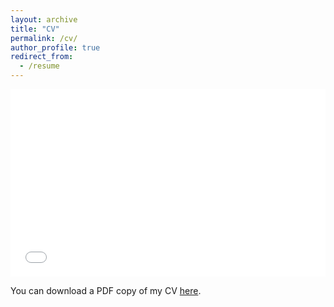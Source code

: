 ```yaml
---
layout: archive
title: "CV"
permalink: /cv/
author_profile: true
redirect_from:
  - /resume
---
```


<iframe src="/files/AValentim_CV_March21.pdf" width="100%" height="300" frameborder="no" border="0" marginwidth="0" marginheight="0"></iframe>

You can download a PDF copy of my CV [here](/files/AValentim_CV_March21.pdf).
